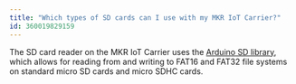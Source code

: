```yaml
---
title: "Which types of SD cards can I use with my MKR IoT Carrier?"
id: 360019829159
---
```


The SD card reader on the MKR IoT Carrier uses the [Arduino SD library](https://www.arduino.cc/en/reference/SD), which allows for reading from and writing to FAT16 and FAT32 file systems on standard micro SD cards and micro SDHC cards.
